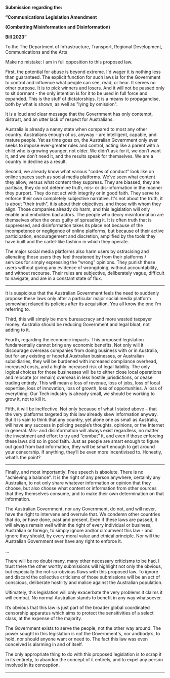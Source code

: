 **Submission regarding the:**

**“Communications Legislation Amendment**

**(Combatting Misinformation and Disinformation)**

**Bill 2023”**

To the The Department of Infrastructure, Transport, Regional Development, Communications
and the Arts

Make no mistake: I am in full opposition to this proposed law.

First, the potential for abuse is beyond extreme. I'd wager it is nothing less than guaranteed.
The explicit function for such laws is for the Government to control and influence what people
can see, read, or hear. It serves no other purpose. It is to pick winners and losers. And it will not
be passed only to sit dormant - the only intention is for it to be used in full force and expanded.
This is the stuff of dictatorships. It is a means to propagandise, both by what is shown, as well
as "lying by omission".

It is a loud and clear message that the Government has only contempt, distrust, and an utter
lack of respect for Australians.

Australia is already a nanny state when compared to most any other country. Australians enough of us, anyway - are intelligent, capable, and mature people. Yet as time goes on, the
Australian Government only ever seeks to impose ever-greater rules and control, acting like a
parent with a child who is growing younger, not older. We didn’t ask for it, we don’t want it, and
we don’t need it, and the results speak for themselves. We are a country in decline as a result.

Second, we already know what various "codes of conduct" look like on online spaces such as
social media platforms. We’ve seen what content they allow, versus what content they suppress.
They are biassed, they are partisan, they do not determine truth, mis- or dis-information in the
manner they purport. They do not act with integrity or in good faith. They serve to enforce their
own completely subjective narrative. It's not about the truth, it is about "their truth", it is about
their objectives, and those with whom they align. Those companies already do harm, and this
legislation will only enable and embolden bad actors. The people who decry misinformation are
themselves often the ones guilty of spreading it. It is often truth that is suppressed, and
disinformation takes its place not because of the incompetence or negligence of online
platforms, but because of their active participation, encouragement and discretion, amplified by
the tools they have built and the cartel-like fashion in which they operate.

The major social media platforms also harm users by ostracising and alienating those users
they feel threatened by from their platforms / services for simply expressing the “wrong”
opinions. They punish these users without giving any evidence of wrongdoing, without
accountability, and without recourse. Their rules are subjective, deliberately vague, difficult to
navigate, and are in a constant state of flux.


-----

It is suspicious that the Australian Government feels the need to suddenly propose these laws
only after a particular major social media platform somewhat relaxed its policies after its
acquisition. You all know the one I'm referring to.

Third, this will simply be more bureaucracy and more wasted taxpayer money. Australia should
be reducing Government and legal bloat, not adding to it.

Fourth, regarding the economic impacts. This proposed legislation fundamentally cannot bring
any economic benefits. Not only will it discourage overseas companies from doing business with
or in Australia, but for any existing or hopeful Australian businesses, or Australian subsidiaries,
they will be burdened with increased compliance overhead, increased costs, and a highly
increased risk of legal liability. The only logical choices for those businesses will be to either
close local operations and relocate (or remain) overseas in less hostile jurisdictions, or cease
trading entirely. This will mean a loss of revenue, loss of jobs, loss of local expertise, loss of
innovation, loss of growth, loss of opportunities. A loss of everything. Our Tech industry is
already small, we should be working to grow it, not to kill it.

Fifth, it will be ineffective. Not only because of what I stated above – that the very platforms
targeted by this law already skew information anyway. But it is vain to think that any country, yet
alone one as small as Australia, will have any success in policing people’s thoughts, opinions, or
the Internet in general. Mis- and disinformation will always exist regardless, no matter the
investment and effort to try and “combat” it, and even if those enforcing these laws did so in
good faith. Just as people are smart enough to figure out good from bad information, they will be
smart enough to get around your censorship. If anything, they’ll be even more incentivised to.
Honestly, what’s the point?


-----

Finally, and most importantly: Free speech is absolute. There is no "achieving a balance". It is
the right of any person anywhere, certainly any Australian, to not only share whatever
information or opinion that they choose, but also choose what content or information from other
sources that they themselves consume, and to make their own determination on that
information.

The Australian Government, nor any Government, do not, and will never, have the right to
intervene and overrule that. We condemn other countries that do, or have done, past and
present. Even if these laws are passed, it will always remain well within the right of every
individual or business, Australian or foreign, to simply ignore and/or circumvent this law - and
ignore they should, by every moral value and ethical principle. Nor will the Australian
Government ever have any right to enforce it.

…

There will be no doubt many, many other necessary criticisms to be had. I trust there the other
worthy submissions will highlight not only the obvious, but especially the not-so-obvious flaws
with this proposed law. To ignore and discard the collective criticisms of those submissions will
be an act of conscious, deliberate hostility and malice against the Australian population.

Ultimately, this legislation will only exacerbate the very problems it claims it will combat.
No normal Australian stands to benefit in any way whatsoever.

It’s obvious that this law is just part of the broader global coordinated censorship apparatus
which aims to protect the sensitivities of a select class, at the expense of the majority.

The Government exists to serve the people, not the other way around. The power sought in this
legislation is not the Government's, nor andbody’s, to hold, nor should anyone want or need to.
The fact this law was even conceived is alarming in and of itself.

The only appropriate thing to do with this proposed legislation is to scrap it in its entirety, to
abandon the concept of it entirely, and to expel any person involved in its conception.


-----

